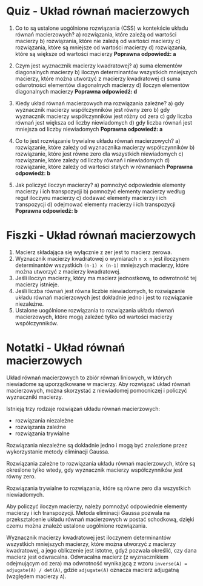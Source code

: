  # Quiz - Układ równań macierzowych

1. Co to są ustalone uogólnione rozwiązania (CSS) w kontekście układu równań macierzowych?
   a) rozwiązania, które zależą od wartości macierzy
   b) rozwiązania, które nie zależą od wartości macierzy
   c) rozwiązania, które są mniejsze od wartości macierzy
   d) rozwiązania, które są większe od wartości macierzy
   **Poprawna odpowiedź: a**

2. Czym jest wyznacznik macierzy kwadratowej?
   a) suma elementów diagonalnych macierzy
   b) iloczyn determinantów wszystkich mniejszych macierzy, które można utworzyć z macierzy kwadratowej
   c) suma odwrotności elementów diagonalnych macierzy
   d) iloczyn elementów diagonalnych macierzy
   **Poprawna odpowiedź: d**

3. Kiedy układ równań macierzowych ma rozwiązania zależne?
   a) gdy wyznacznik macierzy współczynników jest równy zero
   b) gdy wyznacznik macierzy współczynników jest różny od zera
   c) gdy liczba równań jest większa od liczby niewiadomych
   d) gdy liczba równań jest mniejsza od liczby niewiadomych
   **Poprawna odpowiedź: a**

4. Co to jest rozwiązanie trywialne układu równań macierzowych?
   a) rozwiązanie, które zależy od wyznacznika macierzy współczynników
   b) rozwiązanie, które jest równe zero dla wszystkich niewiadomych
   c) rozwiązanie, które zależy od liczby równań i niewiadomych
   d) rozwiązanie, które zależy od wartości stałych w równaniach
   **Poprawna odpowiedź: b**

5. Jak policzyć iloczyn macierzy?
   a) pomnożyć odpowiednie elementy macierzy i ich transpozycji
   b) pomnożyć elementy macierzy według reguł iloczynu macierzy
   c) dodawać elementy macierzy i ich transpozycji
   d) odejmować elementy macierzy i ich transpozycji
   **Poprawna odpowiedź: b**

# Fiszki - Układ równań macierzowych

1. Macierz składająca się wyłącznie z zer jest to macierz zerowa.
2. Wyznacznik macierzy kwadratowej o wymiarach `n x n` jest iloczynem determinantów wszystkich `(n-1) x (n-1)` mniejszych macierzy, które można utworzyć z macierzy kwadratowej.
3. Jeśli iloczyn macierzy, który ma macierz jednostkową, to odwrotność tej macierzy istnieje.
4. Jeśli liczba równań jest równa liczbie niewiadomych, to rozwiązanie układu równań macierzowych jest dokładnie jedno i jest to rozwiązanie niezależne.
5. Ustalone uogólnione rozwiązania to rozwiązania układu równań macierzowych, które mogą zależeć tylko od wartości macierzy współczynników.

# Notatki - Układ równań macierzowych

Układ równań macierzowych to zbiór równań liniowych, w których niewiadome są uporządkowane w macierzy. Aby rozwiązać układ równań macierzowych, można skorzystać z niewiadomej pomocniczej i policzyć wyznaczniki macierzy.

Istnieją trzy rodzaje rozwiązań układu równań macierzowych:

- rozwiązania niezależne
- rozwiązania zależne
- rozwiązania trywialne

Rozwiązania niezależne są dokładnie jedno i mogą być znalezione przez wykorzystanie metody eliminacji Gaussa.

Rozwiązania zależne to rozwiązania układu równań macierzowych, które są określone tylko wtedy, gdy wyznacznik macierzy współczynników jest równy zero.

Rozwiązania trywialne to rozwiązania, które są równe zero dla wszystkich niewiadomych.

Aby policzyć iloczyn macierzy, należy pomnożyć odpowiednie elementy macierzy i ich transpozycji. Metoda eliminacji Gaussa pozwala na przekształcenie układu równań macierzowych w postać schodkową, dzięki czemu można znaleźć ustalone uogólnione rozwiązania.

Wyznacznik macierzy kwadratowej jest iloczynem determinantów wszystkich mniejszych macierzy, które można utworzyć z macierzy kwadratowej, a jego obliczenie jest istotne, gdyż pozwala określić, czy dana macierz jest odwracalna. Odwracalna macierz (z wyznacznikiem odejmującym od zera) ma odwrotność wynikającą z wzoru `inverse(A) = adjugate(A) / det(A)`, gdzie `adjugate(A)` oznacza macierz adjugatną (względem macierzy `A`).